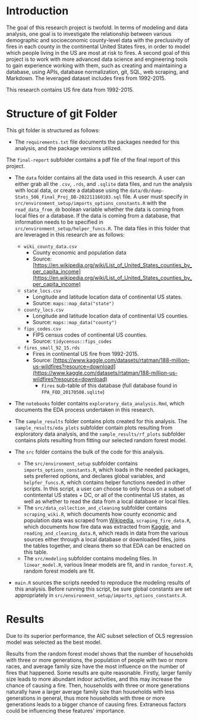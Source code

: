 
# Introduction

The goal of this research project is twofold. In terms of modeling and data analysis, one goal is to investigate the relationship between various demographic and socioeconomic county-level data with the preclusivity of fires in each county in the continental United States fires, in order to model which people living in the US are most at risk to fires. A second goal of this project is to work with more advanced data science and engineering tools to gain experience working with them, such as creating and maintaining a database, using APIs, database normalization, git, SQL, web scraping, and Markdown. The leveraged dataset includes fires from 1992-2015.

This research contains US fire data from 1992-2015.

# Structure of git Folder

This git folder is structured as follows:

- The `requirements.txt` file documents the packages needed for this analysis, and the package versions utilized.

The `final-report` subfolder contains a pdf file of the final report of this project.

- The `data` folder contains all the data used in this research. A user can either grab all the `.csv`, `.rds`, and `.sqlite` data files, and run the analysis with local data, or create a database using the `data/db/dump-Stats_506_Final_Proj_DB-202211160103.sql` file. A user must specify in `src/environment_setup/imports_options_constants.R` with the `read_data_from_db` boolean variable whether the data is coming from local files or a database. If the data is coming from a database, that information needs to be specified in `src/environment_setup/helper_funcs.R`. The data files in this folder that are leveraged in this research are as follows:
    - `wiki_county_data.csv`
        - County economic and population data
        - Source: [https://en.wikipedia.org/wiki/List_of_United_States_counties_by_per_capita_income](https://en.wikipedia.org/wiki/List_of_United_States_counties_by_per_capita_income)
    - `state_locs.csv`
        - Longitude and latitude location data of continental US states.
        - Source: `maps::map_data("state")`
    - `county_locs.csv`
        - Longitude and latitude location data of continental US counties.
        - Source: `maps::map_data("county")`
    - `fips_codes.csv`
        - FIPS census codes of continental US counties.
        - Source: `tidycensus::fips_codes`
    - `fires_small_92_15.rds`
        - Fires in continental US fire from 1992-2015.
        - Source: [https://www.kaggle.com/datasets/rtatman/188-million-us-wildfires?resource=download](https://www.kaggle.com/datasets/rtatman/188-million-us-wildfires?resource=download)
            - `Fires` sub-table of this database (full database found in `FPA_FOD_20170508.sqlite`)

- The `notebooks` folder contains `exploratory_data_analysis.Rmd`, which documents the EDA process undertaken in this research.

- The `sample_results` folder contains plots created for this analysis. The `sample_results/eda_plots` subfolder contain plots resulting from exploratory data analysis, and the `sample_results/rf_plots` subfolder contains plots resulting from fitting our selected random forest model.

- The `src` folder contains the bulk of the code for this analysis.
    - The `src/environment_setup` subfolder contains `imports_options_constants.R`, which loads in the needed packages, sets preferred options, and declares global variables, and `helpfer_funcs.R`, which contains helper functions needed in other scripts. In this script, a user can choose to only focus on a subset of contintental US states + DC, or all of the continental US states, as well as whether to read the data from a local database or local files.
    - The `src/data_collection_and_cleaning` subfolder contains `scraping_wiki.R`, which documents how county economic and population data was scraped from [Wikipedia](https://en.wikipedia.org/wiki/List_of_United_States_counties_by_per_capita_income), `scraping_fire_data.R`, which documents how fire data was extracted from [Kaggle](https://www.kaggle.com/datasets/rtatman/188-million-us-wildfires?resource=download), and `reading_and_cleaning_data.R`, which reads in data from the various sources either through a local database or downloaded files, joins the tables together, and cleans them so that EDA can be enacted on this table.
    - The `src/modeling` subfolder contains modeling files. In `linear_model.R`, various linear models are fit, and in `random_forest.R`, random forest models are fit.

- `main.R` sources the scripts needed to reproduce the modeling results of this analysis. Before running this script, be sure global constants are set appropriately in `src/environment_setup/imports_options_constants.R`.

# Results

Due to its superior performance, the AIC subset selection of OLS regression model was selected as the best model.

Results from the random forest model shows that the number of households with three or more generations, the population of people with two or more races, and average family size have the most influence on the number of fires that happened. Some results are quite reasonable. Firstly, larger family size leads to more abundant indoor activities, and this may increase the chance of causing a fire. Then, households with three or more generations naturally have a larger average family size than households with less generations in general, thus more households with three or more generations leads to a bigger chance of causing fires. Extraneous factors could be influencing these features' importance.

